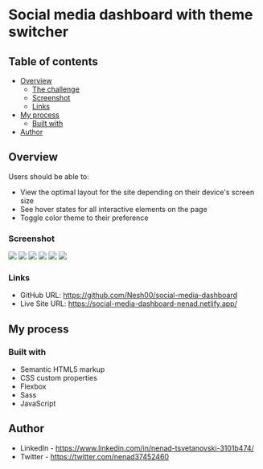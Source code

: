 # Social media dashboard with theme switcher

## Table of contents

- [Overview](#overview)
  - [The challenge](#the-challenge)
  - [Screenshot](#screenshot)
  - [Links](#links)
- [My process](#my-process)
  - [Built with](#built-with)
- [Author](#author)

## Overview

Users should be able to:

- View the optimal layout for the site depending on their device's screen size
- See hover states for all interactive elements on the page
- Toggle color theme to their preference

### Screenshot

![](./screenshots/desktop-dark.png)
![](./screenshots/desktop-light.png)
![](./screenshots/tablet-dark.png)
![](./screenshots/tablet-light.png)
![](./screenshots/mobile-dark.png)
![](./screenshots/mobile-light.png)

### Links

- GitHub URL: https://github.com/Nesh00/social-media-dashboard
- Live Site URL: https://social-media-dashboard-nenad.netlify.app/

## My process

### Built with

- Semantic HTML5 markup
- CSS custom properties
- Flexbox
- Sass
- JavaScript

## Author

- LinkedIn - https://www.linkedin.com/in/nenad-tsvetanovski-3101b474/
- Twitter - https://twitter.com/nenad37452460
